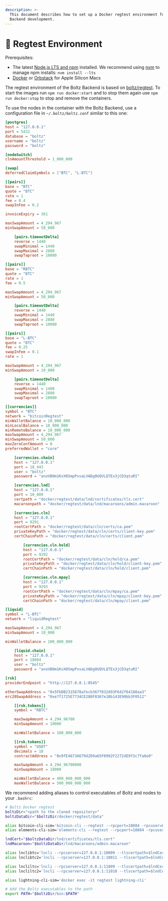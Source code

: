 ```yaml
---
description: >-
  This document describes how to set up a Docker regtest environment for Boltz
  Backend development.
---
```


# 🐳 Regtest Environment

Prerequisites:

* The latest [Node.js LTS and npm](https://docs.npmjs.com/downloading-and-installing-node-js-and-npm) installed. We recommend using [nvm](https://github.com/nvm-sh/nvm#install--update-script) to manage npm installs: `nvm install --lts`
* [Docker](https://docs.docker.com/engine/install/) or [Orbstack](https://orbstack.dev/) for Apple Silicon Macs

The regtest environment of the Boltz Backend is based on [boltz/regtest](https://hub.docker.com/r/boltz/regtest). To start the images run `npm run docker:start` and to stop them again use `npm run docker:stop` to stop and remove the containers.

To use the nodes in the container with the Boltz Backend, use a configuration file in `~/.boltz/boltz.conf` similar to this one:

```toml
[postgres]
host = "127.0.0.1"
port = 5432
database = "boltz"
username = "boltz"
password = "boltz"

[nodeSwitch]
clnAmountThreshold = 1_000_000

[swap]
deferredClaimSymbols = ["BTC", "L-BTC"]

[[pairs]]
base = "BTC"
quote = "BTC"
rate = 1
fee = 0.4
swapInFee = 0.2

invoiceExpiry = 361

maxSwapAmount = 4_294_967
minSwapAmount = 50_000

    [pairs.timeoutDelta]
    reverse = 1440
    swapMinimal = 1440
    swapMaximal = 2880
    swapTaproot = 10080

[[pairs]]
base = "RBTC"
quote = "BTC"
rate = 1
fee = 0.5

maxSwapAmount = 4_294_967
minSwapAmount = 50_000

    [pairs.timeoutDelta]
    reverse = 1440
    swapMinimal = 1440
    swapMaximal = 2880
    swapTaproot = 10080

[[pairs]]
base = "L-BTC"
quote = "BTC"
fee = 0.25
swapInFee = 0.1
rate = 1

maxSwapAmount = 4_294_967
minSwapAmount = 10_000

    [pairs.timeoutDelta]
    reverse = 1440
    swapMinimal = 1400
    swapMaximal = 2880
    swapTaproot = 10080

[[currencies]]
symbol = "BTC"
network = "bitcoinRegtest"
minWalletBalance = 10_000_000
minLocalBalance = 10_000_000
minRemoteBalance = 10_000_000
maxSwapAmount = 4_294_967
minSwapAmount = 50_000
maxZeroConfAmount = 0
preferredWallet = "core"

    [currencies.chain]
    host = "127.0.0.1"
    port = 18_443
    user = "boltz"
    password = "anoVB0m1KvX0SmpPxvaLVADg0UQVLQTEx3jCD3qtuRI"

    [currencies.lnd]
    host = "127.0.0.1"
    port = 10_009
    certpath = "docker/regtest/data/lnd/certificates/tls.cert"
    macaroonpath = "docker/regtest/data/lnd/macaroons/admin.macaroon"

    [currencies.cln]
    host = "127.0.0.1"
    port = 9291
    rootCertPath = "docker/regtest/data/cln/certs/ca.pem"
    privateKeyPath = "docker/regtest/data/cln/certs/client-key.pem"
    certChainPath = "docker/regtest/data/cln/certs/client.pem"

        [currencies.cln.hold]
        host = "127.0.0.1"
        port = 9292
        rootCertPath = "docker/regtest/data/cln/hold/ca.pem"
        privateKeyPath = "docker/regtest/data/cln/hold/client-key.pem"
        certChainPath = "docker/regtest/data/cln/hold/client.pem"

        [currencies.cln.mpay]
        host = "127.0.0.1"
        port = 9293
        rootCertPath = "docker/regtest/data/cln/mpay/ca.pem"
        privateKeyPath = "docker/regtest/data/cln/mpay/client-key.pem"
        certChainPath = "docker/regtest/data/cln/mpay/client.pem"

[liquid]
symbol = "L-BTC"
network = "liquidRegtest"

maxSwapAmount = 4_294_967
minSwapAmount = 10_000

minWalletBalance = 100_000_000

    [liquid.chain]
    host = "127.0.0.1"
    port = 18884
    user = "boltz"
    password = "anoVB0m1KvX0SmpPxvaLVADg0UQVLQTEx3jCD3qtuRI"

[rsk]
providerEndpoint = "http://127.0.0.1:8545"

etherSwapAddress = "0x5FbDB2315678afecb367f032d93F642f64180aa3"
erc20SwapAddress = "0xe7f1725E7734CE288F8367e1Bb143E90bb3F0512"

    [[rsk.tokens]]
    symbol = "RBTC"

    maxSwapAmount = 4_294_96700
    minSwapAmount = 10000

    minWalletBalance = 100_000_000

    [[rsk.tokens]]
    symbol = "USDT"
    decimals = 18
    contractAddress = "0x9fE46736679d2D9a65F0992F2272dE9f3c7fa6e0"

    maxSwapAmount = 4_294_96700000
    minSwapAmount = 10000

    minWalletBalance = 400_000_000_000
    maxWalletBalance = 500_000_000_000
```

We recommend adding aliases to control executables of Boltz and nodes to your `.bashrc`:

```bash
# Boltz Docker regtest
boltzDir="<path to the cloned repository>"
boltzDataDir="$boltzDir/docker/regtest/data"

alias bitcoin-cli-sim='bitcoin-cli --regtest --rpcport=18884 -rpcuser=boltz -rpcpassword=anoVB0m1KvX0SmpPxvaLVADg0UQVLQTEx3jCD3qtuRI'
alias elements-cli-sim='elements-cli --regtest --rpcport=18884 -rpcuser=boltz -rpcpassword=anoVB0m1KvX0SmpPxvaLVADg0UQVLQTEx3jCD3qtuRI'

lndCert="$boltzDataDir/lnd/certificates/tls.cert"
lndMacaroon="$boltzDataDir/lnd/macaroons/admin.macaroon"

alias lnclibtc='lncli --rpcserver=127.0.0.1:10009 --tlscertpath=$lndCert --macaroonpath=$lndMacaroon'
alias lnclibtc2='lncli --rpcserver=127.0.0.1:10011 --tlscertpath=$lndCert --macaroonpath=$lndMacaroon'

alias lncliltc='lncli --rpcserver=127.0.0.1:11009 --tlscertpath=$lndCert --macaroonpath=$lndMacaroon'
alias lncliltc2='lncli --rpcserver=127.0.0.1:11010 --tlscertpath=$lndCert --macaroonpath=$lndMacaroon'

alias lightning-cli-sim='docker exec -it regtest lightning-cli'

# Add the Boltz executables to the path
export PATH="$boltzDir/bin:$PATH"
```
